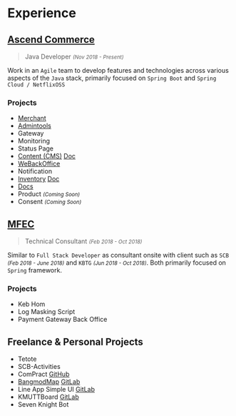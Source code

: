 # Experience

## [Ascend Commerce](https://www.ascendcorp.com/)

> Java Developer <small>_(Nov 2018 - Present)_</small>

Work in an `Agile` team to develop features and technologies across various aspects of the `Java` stack, primarily focused on `Spring Boot` and `Spring Cloud / NetflixOSS`

### Projects

- [Merchant](https://backoffice.weomni.com/)
- [Admintools](https://backoffice.weomni.com/)
- Gateway
- Monitoring
- Status Page
- [Content (CMS)](https://platform.weomni.com/) [Doc](https://o2oplatform.gitlab.io/weplatform/docs/guides/content.html)
- [WeBackOffice](https://platform.weomni.com/)
- Notification
- [Inventory](https://platform.weomni.com/) [Doc](https://o2oplatform.gitlab.io/weplatform/docs/guides/inventory)
- [Docs](https://o2oplatform.gitlab.io/weplatform/docs/)
- Product <small>_(Coming Soon)_</small>
- Consent <small>_(Coming Soon)_</small>

## [MFEC](https://www.mfec.co.th/)

> Technical Consultant <small>_(Feb 2018 - Oct 2018)_</small>

Similar to `Full Stack Developer` as consultant onsite with client such as `SCB` <small>_(Feb 2018 - June 2018)_</small> and `KBTG` <small>_(Jun 2018 - Oct 2018)_</small>. Both primarily focused on `Spring` framework.

### Projects

- Keb Hom
- Log Masking Script
- Payment Gateway Back Office

## Freelance & Personal Projects

- Tetote
- SCB-Activities
- ComPract [GitHub](https://github.com/codycoach/ComPract)
- [BangmodMap](http://codycoach.gitlab.io/bangmod-map/) [GitLab](https://gitlab.com/codycoach/bangmod-map)
- Line App Simple UI [GitLab](https://gitlab.com/codycoach/React_Native_Line)
- KMUTTBoard [GitLab](https://gitlab.com/codycoach/KMUTTBoard)
- Seven Knight Bot
